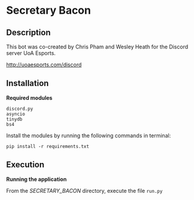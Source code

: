 # Secretary Bacon

## Description

This bot was co-created by Chris Pham and Wesley Heath for the Discord server UoA Esports.

http://uoaesports.com/discord

## Installation

**Required modules**

```
discord.py
asyncio
tinydb
bs4
```

Install the modules by running the following commands in terminal:

```
pip install -r requirements.txt
```

## Execution

**Running the application**

From the *SECRETARY_BACON* directory, execute the file `run.py`

